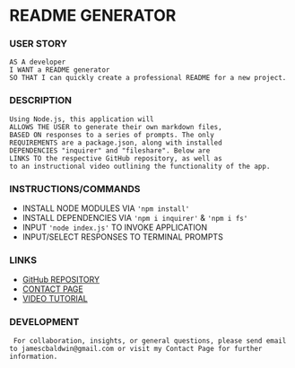 # README GENERATOR

### USER STORY
```
AS A developer
I WANT a README generator
SO THAT I can quickly create a professional README for a new project.
```

### DESCRIPTION
``` 
Using Node.js, this application will 
ALLOWS THE USER to generate their own markdown files, 
BASED ON responses to a series of prompts. The only 
REQUIREMENTS are a package.json, along with installed 
DEPENDENCIES "inquirer" and "fileshare". Below are 
LINKS TO the respective GitHub repository, as well as 
to an instructional video outlining the functionality of the app. 
```

### INSTRUCTIONS/COMMANDS
- INSTALL NODE MODULES VIA `'npm install'`
- INSTALL DEPENDENCIES VIA `'npm i inquirer'` & `'npm i fs'`
- INPUT `'node index.js'` TO INVOKE APPLICATION
- INPUT/SELECT RESPONSES TO TERMINAL PROMPTS

### LINKS 
* [GitHub REPOSITORY](https://github.com/jamescbaldwin/README-generator)
* [CONTACT PAGE](https://jamescbaldwin.github.io/Personal-PORTFLIO/Assets/index.html)
* [VIDEO TUTORIAL](https://www.youtube.com)

### DEVELOPMENT
 
``` For collaboration, insights, or general questions, please send email to jamescbaldwin@gmail.com or visit my Contact Page for further information.```

<!-- ![James Baldwin](https://avatars3.githubusercontent.com/u/70229636?s=400&u=7ec8590d35967a571f58efe09922a09cc57fb7be&v=4) -->